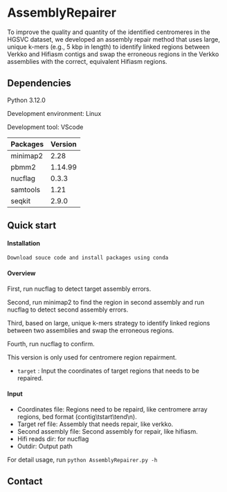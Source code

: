 # AssemblyRepairer
To improve the quality and quantity of the identified centromeres in the HGSVC dataset, we developed an assembly repair method that uses large, unique k-mers (e.g., 5 kbp in length) to identify linked regions between Verkko and Hifiasm contigs and swap the erroneous regions in the Verkko assemblies with the correct, equivalent Hifiasm regions. 

## Dependencies

Python 3.12.0

Development environment: Linux

Development tool: VScode

| Packages           | Version |
| ------------------ | ------- |
| minimap2          | 2.28    |
| pbmm2             | 1.14.99   |
| nucflag              | 0.3.3 |
| samtools         | 1.21   |
| seqkit              | 2.9.0  |

## Quick start
#### Installation

```
Download souce code and install packages using conda
```

#### Overview
First, run nucflag to detect target assembly errors.

Second, run minimap2 to find the region in second assembly and run nucflag to detect second assembly errors.

Third, based on large, unique k-mers strategy to identify linked regions between two assemblies and swap the erroneous regions.

Fourth, run nucflag to confirm.  

This version is only used for centromere region repairment.
- `target` : Input the coordinates of target regions that needs to be repaired. 

#### Input

* Coordinates file: Regions need to be repaird, like centromere array regions, bed format (contig\tstart\tend\n).
* Target ref file: Assembly that needs repair, like verkko.
* Second assembly file: Second assembly for repair, like hifiasm.
* Hifi reads dir: for nucflag
* Outdir: Output path

For detail usage, run `python AssemblyRepairer.py -h`

## Contact

